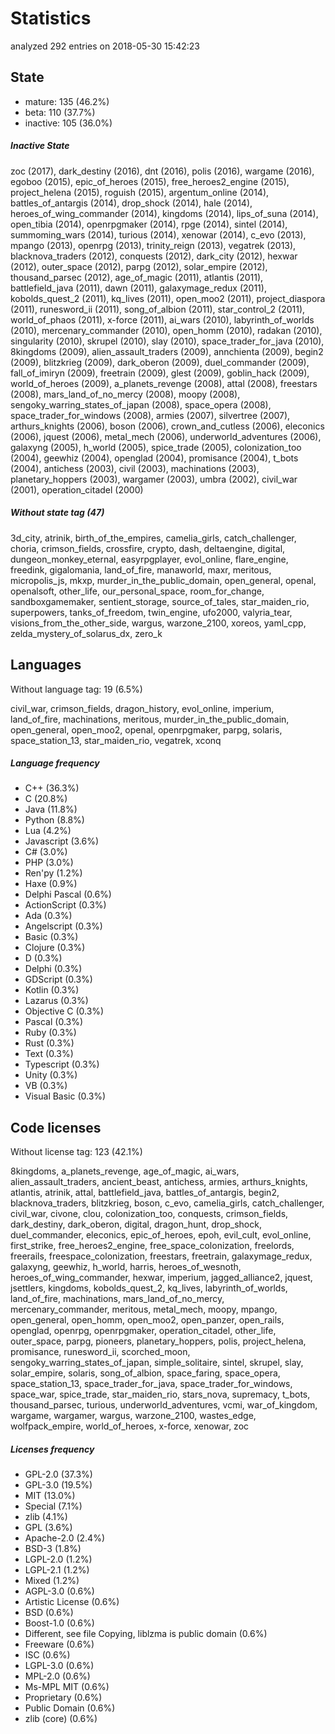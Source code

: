 [comment]: # (autogenerated content, do not edit)
# Statistics

analyzed 292 entries on 2018-05-30 15:42:23

## State

- mature: 135 (46.2%)
- beta: 110 (37.7%)
- inactive: 105 (36.0%)

##### Inactive State

zoc (2017), dark_destiny (2016), dnt (2016), polis (2016), wargame (2016), egoboo (2015), epic_of_heroes (2015), free_heroes2_engine (2015), project_helena (2015), roguish (2015), argentum_online (2014), battles_of_antargis (2014), drop_shock (2014), hale (2014), heroes_of_wing_commander (2014), kingdoms (2014), lips_of_suna (2014), open_tibia (2014), openrpgmaker (2014), rpge (2014), sintel (2014), summoming_wars (2014), turious (2014), xenowar (2014), c_evo (2013), mpango (2013), openrpg (2013), trinity_reign (2013), vegatrek (2013), blacknova_traders (2012), conquests (2012), dark_city (2012), hexwar (2012), outer_space (2012), parpg (2012), solar_empire (2012), thousand_parsec (2012), age_of_magic (2011), atlantis (2011), battlefield_java (2011), dawn (2011), galaxymage_redux (2011), kobolds_quest_2 (2011), kq_lives (2011), open_moo2 (2011), project_diaspora (2011), runesword_ii (2011), song_of_albion (2011), star_control_2 (2011), world_of_phaos (2011), x-force (2011), ai_wars (2010), labyrinth_of_worlds (2010), mercenary_commander (2010), open_homm (2010), radakan (2010), singularity (2010), skrupel (2010), slay (2010), space_trader_for_java (2010), 8kingdoms (2009), alien_assault_traders (2009), annchienta (2009), begin2 (2009), blitzkrieg (2009), dark_oberon (2009), duel_commander (2009), fall_of_imiryn (2009), freetrain (2009), glest (2009), goblin_hack (2009), world_of_heroes (2009), a_planets_revenge (2008), attal (2008), freestars (2008), mars_land_of_no_mercy (2008), moopy (2008), sengoky_warring_states_of_japan (2008), space_opera (2008), space_trader_for_windows (2008), armies (2007), silvertree (2007), arthurs_knights (2006), boson (2006), crown_and_cutless (2006), eleconics (2006), jquest (2006), metal_mech (2006), underworld_adventures (2006), galaxyng (2005), h_world (2005), spice_trade (2005), colonization_too (2004), geewhiz (2004), openglad (2004), promisance (2004), t_bots (2004), antichess (2003), civil (2003), machinations (2003), planetary_hoppers (2003), wargamer (2003), umbra (2002), civil_war (2001), operation_citadel (2000)

##### Without state tag (47)

3d_city, atrinik, birth_of_the_empires, camelia_girls, catch_challenger, choria, crimson_fields, crossfire, crypto, dash, deltaengine, digital, dungeon_monkey_eternal, easyrpgplayer, evol_online, flare_engine, freedink, gigalomania, land_of_fire, manaworld, maxr, meritous, micropolis_js, mkxp, murder_in_the_public_domain, open_general, openal, openalsoft, other_life, our_personal_space, room_for_change, sandboxgamemaker, sentient_storage, source_of_tales, star_maiden_rio, superpowers, tanks_of_freedom, twin_engine, ufo2000, valyria_tear, visions_from_the_other_side, wargus, warzone_2100, xoreos, yaml_cpp, zelda_mystery_of_solarus_dx, zero_k

## Languages

Without language tag: 19 (6.5%)

civil_war, crimson_fields, dragon_history, evol_online, imperium, land_of_fire, machinations, meritous, murder_in_the_public_domain, open_general, open_moo2, openal, openrpgmaker, parpg, solaris, space_station_13, star_maiden_rio, vegatrek, xconq

##### Language frequency

- C++ (36.3%)
- C (20.8%)
- Java (11.8%)
- Python (8.8%)
- Lua (4.2%)
- Javascript (3.6%)
- C# (3.0%)
- PHP (3.0%)
- Ren'py (1.2%)
- Haxe (0.9%)
- Delphi Pascal (0.6%)
- ActionScript (0.3%)
- Ada (0.3%)
- Angelscript (0.3%)
- Basic (0.3%)
- Clojure (0.3%)
- D (0.3%)
- Delphi (0.3%)
- GDScript (0.3%)
- Kotlin (0.3%)
- Lazarus (0.3%)
- Objective C (0.3%)
- Pascal (0.3%)
- Ruby (0.3%)
- Rust (0.3%)
- Text (0.3%)
- Typescript (0.3%)
- Unity (0.3%)
- VB (0.3%)
- Visual Basic (0.3%)

## Code licenses

Without license tag: 123 (42.1%)

8kingdoms, a_planets_revenge, age_of_magic, ai_wars, alien_assault_traders, ancient_beast, antichess, armies, arthurs_knights, atlantis, atrinik, attal, battlefield_java, battles_of_antargis, begin2, blacknova_traders, blitzkrieg, boson, c_evo, camelia_girls, catch_challenger, civil_war, civone, clou, colonization_too, conquests, crimson_fields, dark_destiny, dark_oberon, digital, dragon_hunt, drop_shock, duel_commander, eleconics, epic_of_heroes, epoh, evil_cult, evol_online, first_strike, free_heroes2_engine, free_space_colonization, freelords, freerails, freespace_colonization, freestars, freetrain, galaxymage_redux, galaxyng, geewhiz, h_world, harris, heroes_of_wesnoth, heroes_of_wing_commander, hexwar, imperium, jagged_alliance2, jquest, jsettlers, kingdoms, kobolds_quest_2, kq_lives, labyrinth_of_worlds, land_of_fire, machinations, mars_land_of_no_mercy, mercenary_commander, meritous, metal_mech, moopy, mpango, open_general, open_homm, open_moo2, open_panzer, open_rails, openglad, openrpg, openrpgmaker, operation_citadel, other_life, outer_space, parpg, pioneers, planetary_hoppers, polis, project_helena, promisance, runesword_ii, scorched_moon, sengoky_warring_states_of_japan, simple_solitaire, sintel, skrupel, slay, solar_empire, solaris, song_of_albion, space_faring, space_opera, space_station_13, space_trader_for_java, space_trader_for_windows, space_war, spice_trade, star_maiden_rio, stars_nova, supremacy, t_bots, thousand_parsec, turious, underworld_adventures, vcmi, war_of_kingdom, wargame, wargamer, wargus, warzone_2100, wastes_edge, wolfpack_empire, world_of_heroes, x-force, xenowar, zoc

##### Licenses frequency

- GPL-2.0 (37.3%)
- GPL-3.0 (19.5%)
- MIT (13.0%)
- Special (7.1%)
- zlib (4.1%)
- GPL (3.6%)
- Apache-2.0 (2.4%)
- BSD-3 (1.8%)
- LGPL-2.0 (1.2%)
- LGPL-2.1 (1.2%)
- Mixed (1.2%)
- AGPL-3.0 (0.6%)
- Artistic License (0.6%)
- BSD (0.6%)
- Boost-1.0 (0.6%)
- Different, see file Copying, liblzma is public domain (0.6%)
- Freeware (0.6%)
- ISC (0.6%)
- LGPL-3.0 (0.6%)
- MPL-2.0 (0.6%)
- Ms-MPL MIT (0.6%)
- Proprietary (0.6%)
- Public Domain (0.6%)
- zlib (core) (0.6%)

